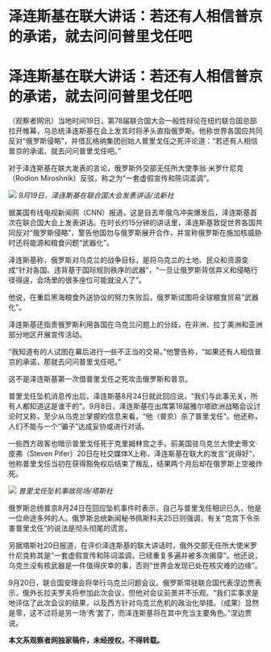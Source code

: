 # 泽连斯基在联大讲话：若还有人相信普京的承诺，就去问问普里戈任吧

# 泽连斯基在联大讲话：若还有人相信普京的承诺，就去问问普里戈任吧

（观察者网讯）当地时间19日，第78届联合国大会一般性辩论在纽约联合国总部拉开帷幕，乌总统泽连斯基在会上发言时将矛头直指俄罗斯。他称世界各国应共同反对“俄罗斯侵略”，并借瓦格纳集团创始人普里戈任之死评论道：“若还有人相信普京的承诺，就去问问普里戈任吧。”

对于泽连斯基在联大发表的言论，俄罗斯外交部无任所大使季翁·米罗什尼克（Rodion Miroshnik）反驳，称之为“一套虚假宣传和陈词滥调”。

![](https://inews.gtimg.com/om_bt/O0pRiSXMq_nwGu3YqSRkSSZpK3S5-lzZGEO0aSOF3pgSYAA/1000)
_9月19日，泽连斯基在联合国大会发表讲话/法新社_

据美国有线电视新闻网（CNN）报道，这是自去年俄乌冲突爆发后，泽连斯基首次在联合国大会上发表讲话。在时长约15分钟的讲话里，泽连斯基敦促世界各国共同反对“俄罗斯侵略”，警告他国勿与俄罗斯展开合作，并宣称俄罗斯在施加核威胁时还将能源和粮食问题“武器化”。

泽连斯基称，俄罗斯对乌克兰的战争目标，是将乌克兰的土地、民众和资源变成“针对各国、违背基于国际规则秩序的武器”，“一旦让俄罗斯背信弃义和侵略行径得逞，会场里的很多座位可能就没人了”。

他说，在重启黑海粮食外送协议的努力失败后，俄罗斯试图将全球粮食贸易“武器化”。

泽连斯基还指责俄罗斯利用各国在乌克兰问题上的分歧，在非洲、拉丁美洲和亚洲部分地区开展宣传活动。

“我知道有的人试图在幕后进行一些不正当的交易。”他警告称，“如果还有人相信普京的承诺，那就去问问普里戈任吧。”

这不是泽连斯基第一次借普里戈任之死攻击俄罗斯和普京。

普里戈任坠机消息传出后，泽连斯基8月24日就此回应说，“我们与此事无关，所有人都知道这是谁干的”。9月8日，泽连斯基在出席第18届雅尔塔欧洲战略会议讨论时又称，至少从乌克兰掌握的信息来看，“他（普京）杀了普里戈任”。他还称，人们不能与一个“骗子”达成妥协或进行对话。

一些西方政客也暗示普里戈任死于克里姆林宫之手。前美国驻乌克兰大使史蒂文·皮弗（Steven
Pifer）20日在社交媒体X上称，泽连斯基在联大的发言“说得好”，他称普里戈任当初在获得豁免权后结束了叛乱，结果两个月后却在俄罗斯上空被炸死。

![](https://inews.gtimg.com/om_bt/OdEkHck3yeoSZuynbEYG4Tfjm5PTQyiXQa1A5z6XUMXbgAA/1000)
_普里戈任坠机事故现场/塔斯社_

俄罗斯总统普京8月24日在回应坠机事件时表示，自己与普里戈任相识已久，他是一位命途多舛的人。俄罗斯总统新闻秘书佩斯科夫25日则强调，有关“克宫下令杀害普里戈任”的说法是彻头彻尾的谎言。

另据塔斯社20日报道，在评价泽连斯基的联大讲话时，俄外交部无任所大使米罗什尼克称其是“一套虚假宣传和陈词滥调，已经重复多遍并被多次揭穿”。他还说，乌克兰没有核武器是一件值得庆幸的事，否则“世界会发现已处在核灾难的边缘”。

9月20日，联合国安理会将举行乌克兰问题会议。俄罗斯常驻联合国代表涅边贾表示，俄外长拉夫罗夫将参加此次会议，但他对会议前景并不乐观。“我们实事求是地评估了此次会议的结果，以及西方针对乌克兰危机的政治化举措。（成果）显然是零，这不过将是另一场‘秀’罢了，而泽连斯基将在其中充当主要角色。”涅边贾说。

**本文系观察者网独家稿件，未经授权，不得转载。**

